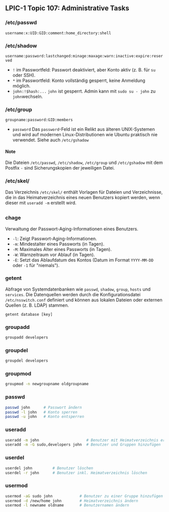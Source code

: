 ## LPIC-1 Topic 107: Administrative Tasks

### /etc/passwd
``
username:x:UID:GID:comment:home_directory:shell
``

### /etc/shadow
``
username:password:lastchanged:minage:maxage:warn:inactive:expire:reserved
``

- `!` im Passwortfeld: Passwort deaktiviert, aber Konto aktiv (z. B. für `su` oder SSH).
- `*` im Passwortfeld: Konto vollständig gesperrt, keine Anmeldung möglich.
- `john:!$hash:...` `john` ist gesperrt. Admin kann mit `sudo su - john` zu `john`wechseln.

### /etc/group
``
groupname:password:GID:members
``
- `password` Das `password`-Feld ist ein Relikt aus älteren UNIX-Systemen und wird auf modernen Linux-Distributionen wie Ubuntu praktisch nie verwendet. Siehe auch `/etc/gshadow`

#### Note
Die Dateien `/etc/passwd`, `/etc/shadow`, `/etc/group` und `/etc/gshadow` mit dem Postfix `-` sind Sicherungskopien der jeweiligen Datei.

### /etc/skel/

Das Verzeichnis `/etc/skel/` enthält Vorlagen für Dateien und Verzeichnisse, die in das Heimatverzeichnis eines neuen Benutzers kopiert werden, wenn dieser mit `useradd -m` erstellt wird.

##
### chage
Verwaltung der Passwort-Aging-Informationen eines Benutzers.

- `-l`: Zeigt Passwort-Aging-Informationen.
- `-m`: Mindestalter eines Passworts (in Tagen).
- `-M`: Maximales Alter eines Passworts (in Tagen).
- `-W`: Warnzeitraum vor Ablauf (in Tagen).
- `-E`: Setzt das Ablaufdatum des Kontos (Datum im Format `YYYY-MM-DD` oder `-1` für "niemals").

### getent
Abfrage von Systemdatenbanken wie `passwd`, `shadow`, `group`, `hosts` und `services`. Die Datenquellen werden durch die Konfigurationsdatei `/etc/nsswitch.conf` definiert und können aus lokalen Dateien oder externen Quellen (z. B. LDAP) stammen.

``getent database [key]``

### groupadd
```bash
groupadd developers
```

### groupdel
```bash
groupdel developers
```

### groupmod
```bash
groupmod -n newgroupname oldgroupname
```

### passwd
```bash
passwd john      # Passwort ändern
passwd -l john   # Konto sperren
passwd -u john   # Konto entsperren
```

### useradd
```bash
useradd -m john                     # Benutzer mit Heimatverzeichnis erstellen
useradd -m -G sudo,developers john  # Benutzer und Gruppen hinzufügen
```

### userdel
```bash
userdel john         # Benutzer löschen
userdel -r john      # Benutzer inkl. Heimatverzeichnis löschen
```

### usermod
```bash
usermod -aG sudo john            # Benutzer zu einer Gruppe hinzufügen
usermod -d /new/home john        # Heimatverzeichnis ändern
usermod -l newname oldname       # Benutzernamen ändern
```

